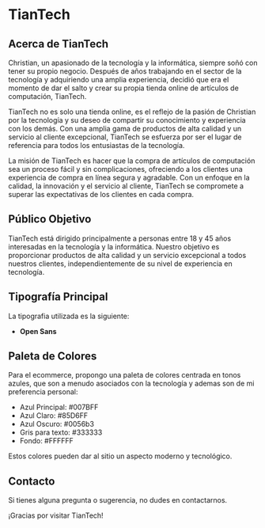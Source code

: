 # TianTech

## Acerca de TianTech

Christian, un apasionado de la tecnología y la informática, siempre soñó con tener su propio negocio. Después de años trabajando en el sector de la tecnología y adquiriendo una amplia experiencia, decidió que era el momento de dar el salto y crear su propia tienda online de artículos de computación, TianTech.

TianTech no es solo una tienda online, es el reflejo de la pasión de Christian por la tecnología y su deseo de compartir su conocimiento y experiencia con los demás. Con una amplia gama de productos de alta calidad y un servicio al cliente excepcional, TianTech se esfuerza por ser el lugar de referencia para todos los entusiastas de la tecnología.

La misión de TianTech es hacer que la compra de artículos de computación sea un proceso fácil y sin complicaciones, ofreciendo a los clientes una experiencia de compra en línea segura y agradable. Con un enfoque en la calidad, la innovación y el servicio al cliente, TianTech se compromete a superar las expectativas de los clientes en cada compra.

## Público Objetivo

TianTech está dirigido principalmente a personas entre 18 y 45 años interesadas en la tecnología y la informática. Nuestro objetivo es proporcionar productos de alta calidad y un servicio excepcional a todos nuestros clientes, independientemente de su nivel de experiencia en tecnología.

## Tipografía Principal

La tipografia utilizada es la siguiente:

- **Open Sans**

## Paleta de Colores

Para el ecommerce, propongo una paleta de colores centrada en tonos azules, que son a menudo asociados con la tecnología y ademas son de mi preferencia personal:

- Azul Principal: #007BFF
- Azul Claro: #85D6FF
- Azul Oscuro: #0056b3
- Gris para texto: #333333
- Fondo: #FFFFFF

Estos colores pueden dar al sitio un aspecto moderno y tecnológico.

## Contacto

Si tienes alguna pregunta o sugerencia, no dudes en contactarnos.

¡Gracias por visitar TianTech!